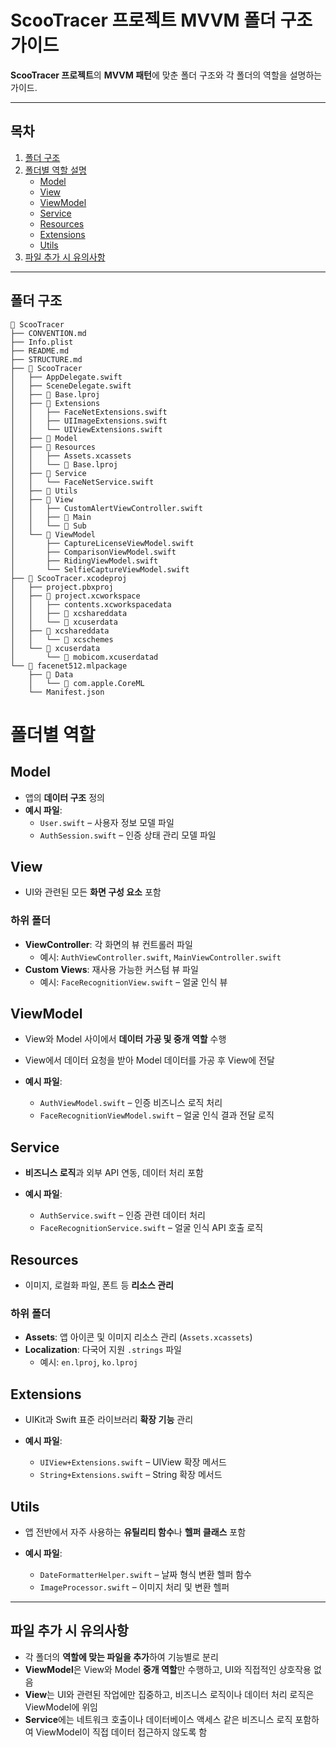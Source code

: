 # ScooTracer 프로젝트 MVVM 폴더 구조 가이드

**ScooTracer 프로젝트**의 **MVVM 패턴**에 맞춘 폴더 구조와 각 폴더의 역할을 설명하는 가이드.

---

## 목차
1. [폴더 구조](#폴더-구조)
2. [폴더별 역할 설명](#폴더별-역할-설명)
   - [Model](#model)
   - [View](#view)
   - [ViewModel](#viewmodel)
   - [Service](#service)
   - [Resources](#resources)
   - [Extensions](#extensions)
   - [Utils](#utils)
3. [파일 추가 시 유의사항](#파일-추가-시-유의사항)

---

## 폴더 구조

```plaintext
📁 ScooTracer
├── CONVENTION.md
├── Info.plist
├── README.md
├── STRUCTURE.md
├── 📁 ScooTracer
│   ├── AppDelegate.swift
│   ├── SceneDelegate.swift
│   ├── 📁 Base.lproj
│   ├── 📁 Extensions
│   │   ├── FaceNetExtensions.swift
│   │   ├── UIImageExtensions.swift
│   │   └── UIViewExtensions.swift
│   ├── 📁 Model
│   ├── 📁 Resources
│   │   ├── Assets.xcassets
│   │   └── 📁 Base.lproj
│   ├── 📁 Service
│   │   └── FaceNetService.swift
│   ├── 📁 Utils
│   ├── 📁 View
│   │   ├── CustomAlertViewController.swift
│   │   ├── 📁 Main
│   │   └── 📁 Sub
│   └── 📁 ViewModel
│       ├── CaptureLicenseViewModel.swift
│       ├── ComparisonViewModel.swift
│       ├── RidingViewModel.swift
│       └── SelfieCaptureViewModel.swift
├── 📁 ScooTracer.xcodeproj
│   ├── project.pbxproj
│   ├── 📁 project.xcworkspace
│   │   ├── contents.xcworkspacedata
│   │   ├── 📁 xcshareddata
│   │   └── 📁 xcuserdata
│   ├── 📁 xcshareddata
│   │   └── 📁 xcschemes
│   └── 📁 xcuserdata
│       └── 📁 mobicom.xcuserdatad
└── 📁 facenet512.mlpackage
    ├── 📁 Data
    │   └── 📁 com.apple.CoreML
    └── Manifest.json

```
# 폴더별 역할 

## Model
- 앱의 **데이터 구조** 정의
- **예시 파일**: 
  - `User.swift` – 사용자 정보 모델 파일
  - `AuthSession.swift` – 인증 상태 관리 모델 파일

## View
- UI와 관련된 모든 **화면 구성 요소** 포함

### 하위 폴더
  - **ViewController**: 각 화면의 뷰 컨트롤러 파일
    - 예시: `AuthViewController.swift`, `MainViewController.swift`
  - **Custom Views**: 재사용 가능한 커스텀 뷰 파일
    - 예시: `FaceRecognitionView.swift` – 얼굴 인식 뷰

## ViewModel
- View와 Model 사이에서 **데이터 가공 및 중개 역할** 수행
- View에서 데이터 요청을 받아 Model 데이터를 가공 후 View에 전달

- **예시 파일**:
  - `AuthViewModel.swift` – 인증 비즈니스 로직 처리
  - `FaceRecognitionViewModel.swift` – 얼굴 인식 결과 전달 로직

## Service
- **비즈니스 로직**과 외부 API 연동, 데이터 처리 포함

- **예시 파일**:
  - `AuthService.swift` – 인증 관련 데이터 처리
  - `FaceRecognitionService.swift` – 얼굴 인식 API 호출 로직

## Resources
- 이미지, 로컬화 파일, 폰트 등 **리소스 관리**

### 하위 폴더
  - **Assets**: 앱 아이콘 및 이미지 리소스 관리 (`Assets.xcassets`)
  - **Localization**: 다국어 지원 `.strings` 파일
    - 예시: `en.lproj`, `ko.lproj`

## Extensions
- UIKit과 Swift 표준 라이브러리 **확장 기능** 관리

- **예시 파일**:
  - `UIView+Extensions.swift` – UIView 확장 메서드
  - `String+Extensions.swift` – String 확장 메서드

## Utils
- 앱 전반에서 자주 사용하는 **유틸리티 함수**나 **헬퍼 클래스** 포함

- **예시 파일**:
  - `DateFormatterHelper.swift` – 날짜 형식 변환 헬퍼 함수
  - `ImageProcessor.swift` – 이미지 처리 및 변환 헬퍼

---

## 파일 추가 시 유의사항
- 각 폴더의 **역할에 맞는 파일을 추가**하여 기능별로 분리
- **ViewModel**은 View와 Model **중개 역할**만 수행하고, UI와 직접적인 상호작용 없음
- **View**는 UI와 관련된 작업에만 집중하고, 비즈니스 로직이나 데이터 처리 로직은 ViewModel에 위임
- **Service**에는 네트워크 호출이나 데이터베이스 액세스 같은 비즈니스 로직 포함하여 ViewModel이 직접 데이터 접근하지 않도록 함



